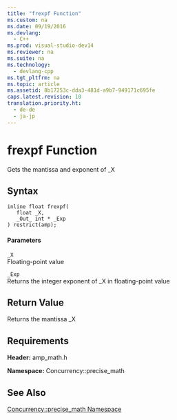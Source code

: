 ```yaml
---
title: "frexpf Function"
ms.custom: na
ms.date: 09/19/2016
ms.devlang: 
  - C++
ms.prod: visual-studio-dev14
ms.reviewer: na
ms.suite: na
ms.technology: 
  - devlang-cpp
ms.tgt_pltfrm: na
ms.topic: article
ms.assetid: 8b17253c-dda3-481d-a9b7-949171c695fe
caps.latest.revision: 10
translation.priority.ht: 
  - de-de
  - ja-jp
---
```

# frexpf Function
Gets the mantissa and exponent of _X  
  
## Syntax  
  
```  
inline float frexpf(  
   float _X,  
   _Out_ int * _Exp  
) restrict(amp);  
```  
  
#### Parameters  
 `_X`  
 Floating-point value  
  
 `_Exp`  
 Returns the integer exponent of _X in floating-point value  
  
## Return Value  
 Returns the mantissa _X  
  
## Requirements  
 **Header:** amp_math.h  
  
 **Namespace:** Concurrency::precise_math  
  
## See Also  
 [Concurrency::precise_math Namespace](../vs140/Concurrency--precise_math-Namespace.md)